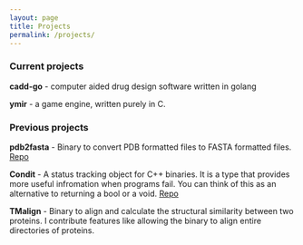```yaml
---
layout: page
title: Projects
permalink: /projects/
---
```

### Current projects

**cadd-go** - computer aided drug design software written in golang

**ymir** - a game engine, written purely in C.

### Previous projects

**pdb2fasta** - Binary to convert PDB formatted files to FASTA formatted files. 
[Repo](https://github.com/samiurkh1n/pdb2fasta)

**Condit** - A status tracking object for C++ binaries. It is a type that
provides more useful infromation when programs fail. You can think
of this as an alternative to returning a bool or a void.
[Repo](https://github.com/samiurkh1n/Condit)

**TMalign** - Binary to align and calculate the structural similarity between two
proteins. I contribute features like allowing the binary to align entire
directories of proteins.

